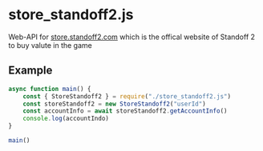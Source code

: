 # store_standoff2.js
Web-API for [store.standoff2.com](https://store.standoff2.com) which is the offical website of Standoff 2 to buy  valute in the game

## Example
```JavaScript
async function main() {
	const { StoreStandoff2 } = require("./store_standoff2.js")
	const storeStandoff2 = new StoreStandoff2("userId")
	const accountInfo = await storeStandoff2.getAccountInfo()
  	console.log(accountIndo)
}

main()
```
